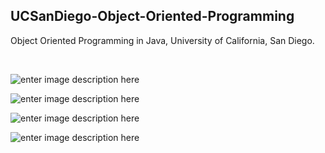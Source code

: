 

<h2 id="UCSanDiego-Object-Oriented-Programming">UCSanDiego-Object-Oriented-Programming</h2>
<p>Object Oriented Programming in Java,  University of California, San Diego.</p>
<br>
<p><img src="https://scontent.fath3-4.fna.fbcdn.net/v/t1.15752-9/83206313_496251861081702_3369128589302693888_n.png?_nc_cat=101&_nc_ohc=6LOLuwr_rr0AX8y32N4&_nc_ht=scontent.fath3-4.fna&oh=df9b695593f03d36ffbd6b891101efe8&oe=5E9A7A80" alt="enter image description here"></p>
<p><img src="https://scontent.fath3-4.fna.fbcdn.net/v/t1.15752-9/83292730_163642558299427_1842998431245664256_n.png?_nc_cat=102&_nc_ohc=t3eDRnNyyBIAX_Wvj8f&_nc_ht=scontent.fath3-4.fna&oh=acc9d639ce2d560749cac129792e838b&oe=5EDC23C7" alt="enter image description here"></p>
<p><img src="https://scontent.fath3-4.fna.fbcdn.net/v/t1.15752-9/84282889_1257270331129719_625855749540544512_n.png?_nc_cat=102&_nc_ohc=KVc5slCHEgwAX90O0oM&_nc_ht=scontent.fath3-4.fna&oh=72005e2ce28eeb1fc27ad0abbd49dc9a&oe=5ECB81F5" alt="enter image description here"></p>
<p><img src="https://scontent.fath3-3.fna.fbcdn.net/v/t1.15752-9/83826095_603378927124281_5382881262241316864_n.png?_nc_cat=105&_nc_ohc=a4Ob_MzRLfgAX83tyVj&_nc_ht=scontent.fath3-3.fna&oh=7ba22c143fef1b6056278e84ac431331&oe=5E9A38C5" alt="enter image description here"></p>
